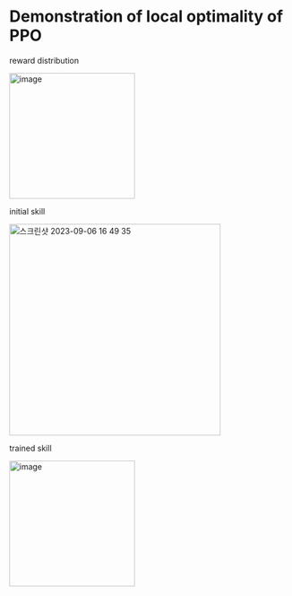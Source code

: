 # Demonstration of local optimality of PPO

reward distribution

<img width="224" alt="image" src="https://github.com/kkugosu/ppo_demo/assets/24292848/88347610-0e73-4a13-9360-1dfe66afb44f">

initial skill

<img width="377" alt="스크린샷 2023-09-06 16 49 35" src="https://github.com/kkugosu/ppo_demo/assets/24292848/84079050-75d8-4dad-9e92-cf00a513c01f">

trained skill

<img width="224" alt="image" src="https://github.com/kkugosu/ppo_demo/assets/24292848/adc8493e-13fc-437e-8363-4d4a057caaaa">
